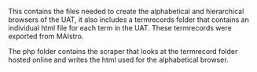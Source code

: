 This contains the files needed to create the alphabetical and hierarchical browsers of the UAT, it also includes a termrecords folder that contains an individual html file for each term in the UAT.  These termrecords were exported from MAIstro.

The php folder contains the scraper that looks at the termrecord folder hosted online and writes the html used for the alphabetical browser.